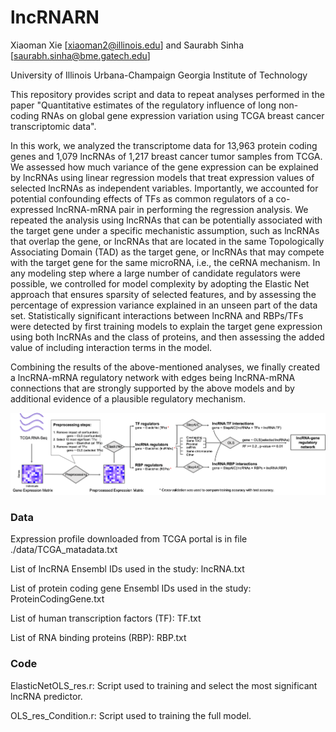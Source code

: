 # lncRNARN

Xiaoman Xie [xiaoman2@illinois.edu] and Saurabh Sinha [saurabh.sinha@bme.gatech.edu]

University of Illinois Urbana-Champaign
Georgia Institute of Technology


This repository provides script and data to repeat analyses performed in the paper "Quantitative estimates of the regulatory influence of long non-coding RNAs on global gene expression variation using TCGA breast cancer transcriptomic data".


In this work, we analyzed the transcriptome data for 13,963 protein coding genes and 1,079 lncRNAs of 1,217 breast cancer tumor samples from TCGA. We assessed how much variance of the gene expression can be explained by lncRNAs using linear regression models that treat expression values of selected lncRNAs as independent variables. Importantly, we accounted for potential confounding effects of TFs as common regulators of a co-expressed lncRNA-mRNA pair in performing the regression analysis. We repeated the analysis using lncRNAs that can be potentially associated with the target gene under a specific mechanistic assumption, such as lncRNAs that overlap the gene, or lncRNAs that are located in the same Topologically Associating Domain (TAD) as the target gene, or lncRNAs that may compete with the target gene for the same microRNA, i.e., the ceRNA mechanism. In any modeling step where a large number of candidate regulators were possible, we controlled for model complexity by adopting the Elastic Net approach that ensures sparsity of selected features, and by assessing the percentage of expression variance explained in an unseen part of the data set. Statistically significant interactions between lncRNA and RBPs/TFs were detected by first training models to explain the target gene expression using both lncRNAs and the class of proteins, and then assessing the added value of including interaction terms in the model. 

Combining the results of the above-mentioned analyses, we finally created a lncRNA-mRNA regulatory network with edges being lncRNA-mRNA connections that are strongly supported by the above models and by additional evidence of a plausible regulatory mechanism.


![Method Overview](image/Figure1A.png)

### Data
Expression profile downloaded from TCGA portal is in file ./data/TCGA_matadata.txt

List of lncRNA Ensembl IDs used in the study: lncRNA.txt

List of protein coding gene Ensembl IDs used in the study: ProteinCodingGene.txt

List of human transcription factors (TF): TF.txt

List of RNA binding proteins (RBP): RBP.txt


### Code
ElasticNetOLS_res.r: Script used to training and select the most significant lncRNA predictor.

OLS_res_Condition.r: Script used to training the full model.

